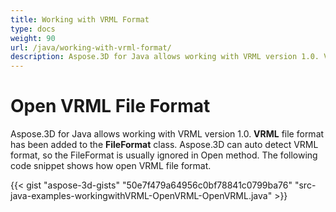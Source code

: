 ```yaml
---
title: Working with VRML Format
type: docs
weight: 90
url: /java/working-with-vrml-format/
description: Aspose.3D for Java allows working with VRML version 1.0. VRML file format has been added to the FileFormat class. Aspose.3D can auto detect VRML format, so the FileFormat is usually ignored in Open method.
---
```


# **Open VRML File Format**
Aspose.3D for Java allows working with VRML version 1.0. **VRML** file format has been added to the **FileFormat** class. Aspose.3D can auto detect VRML format, so the FileFormat is usually ignored in Open method. The following code snippet shows how open VRML file format.

{{< gist "aspose-3d-gists" "50e7f479a64956c0bf78841c0799ba76" "src-java-examples-workingwithVRML-OpenVRML-OpenVRML.java" >}}
